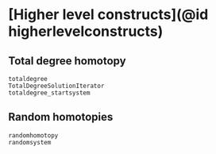 # [Higher level constructs](@id higherlevelconstructs)

## Total degree homotopy
```@docs
totaldegree
TotalDegreeSolutionIterator
totaldegree_startsystem
```

## Random homotopies
```@docs
randomhomotopy
randomsystem
```
